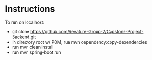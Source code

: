 # Instructions
To run on localhost:
- git clone https://github.com/Revature-Group-2/Capstone-Project-Backend.git
- In directory root w/ POM, run mvn dependency:copy-dependencies
- run mvn clean install
- run mvn spring-boot:run
